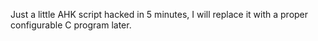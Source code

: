 Just a little AHK script hacked in 5 minutes, I will replace it with a proper configurable C program later.
